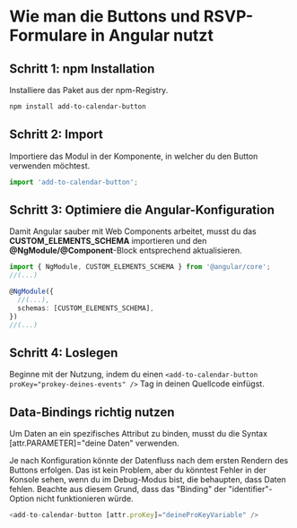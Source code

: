 
# Wie man die Buttons und RSVP-Formulare in Angular nutzt

## Schritt 1: npm Installation

Installiere das Paket aus der npm-Registry.

```bash
npm install add-to-calendar-button
```

## Schritt 2: Import

Importiere das Modul in der Komponente, in welcher du den Button verwenden möchtest.

```javascript
import 'add-to-calendar-button';
```

## Schritt 3: Optimiere die Angular-Konfiguration

Damit Angular sauber mit Web Components arbeitet, musst du das **CUSTOM_ELEMENTS_SCHEMA** importieren und den **@NgModule/@Component**-Block entsprechend aktualisieren.

```typescript
import { NgModule, CUSTOM_ELEMENTS_SCHEMA } from '@angular/core';
//(...)

@NgModule({
  //(...),
  schemas: [CUSTOM_ELEMENTS_SCHEMA],
})
//(...)
```

## Schritt 4: Loslegen

Beginne mit der Nutzung, indem du einen `<add-to-calendar-button proKey="prokey-deines-events" />` Tag in deinen Quellcode einfügst.

## Data-Bindings richtig nutzen

Um Daten an ein spezifisches Attribut zu binden, musst du die Syntax [attr.PARAMETER]="deine Daten" verwenden.

Je nach Konfiguration könnte der Datenfluss nach dem ersten Rendern des Buttons erfolgen. Das ist kein Problem, aber du könntest Fehler in der Konsole sehen, wenn du im Debug-Modus bist, die behaupten, dass Daten fehlen. Beachte aus diesem Grund, dass das "Binding" der "identifier"-Option nicht funktionieren würde.

```javascript
<add-to-calendar-button [attr.proKey]="deineProKeyVariable" />
```
